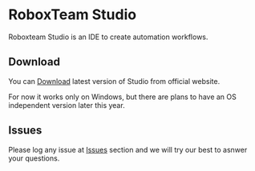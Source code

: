 # RoboxTeam Studio
Roboxteam Studio is an IDE to create automation workflows.

## Download
You can [Download](https://storage.cloud.google.com/roboxteam-f648a.appspot.com/RoboxTeam%20Studio.msi) latest version of Studio from official website.

For now it works only on Windows, but there are plans to have an OS independent version later this year.

## Issues
Please log any issue at [Issues](https://github.com/roboxteam/RoboxTeamStudio/issues) section and we will try our best to asnwer your questions.



